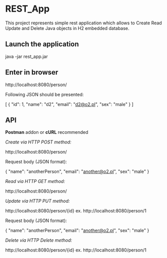 # REST_App

This project represents simple rest application which allows to Create Read Update and Delete Java objects in H2 embedded database.

## Launch the application
java -jar rest_app.jar

## Enter in browser
http://localhost:8080/person/ 

Following JSON should be presented:

[
	{
		"id": 1,
		"name": "d2",
		"email": "d2@o2.pl",
		"sex": "male"
	}
]


## API

**Postman** addon or **cURL** recommended

*Create via HTTP POST method:*

http://localhost:8080/person/

Request body (JSON format):

  {
    "name": "anotherPerson",
    "email": "another@o2.pl",
    "sex": "male"
  }
  
*Read via HTTP GET method:*

http://localhost:8080/person/

*Update via HTTP PUT method:*

http://localhost:8080/person/{id}
ex. http://localhost:8080/person/1

Request body (JSON format):

  {
    "name": "anotherPerson",
    "email": "another@o2.pl",
    "sex": "male"
  }
  
*Delete via HTTP Delete method:*

http://localhost:8080/person/{id}
ex. http://localhost:8080/person/1


